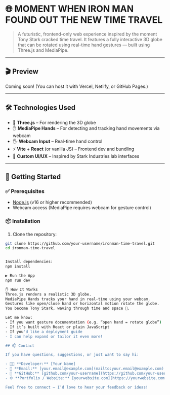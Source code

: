 # 🌐 MOMENT WHEN IRON MAN FOUND OUT THE NEW TIME TRAVEL

> A futuristic, frontend-only web experience inspired by the moment Tony Stark cracked time travel. It features a fully interactive 3D globe that can be rotated using real-time hand gestures — built using Three.js and MediaPipe.

---

## 🎬 Preview

Coming soon! (You can host it with Vercel, Netlify, or GitHub Pages.)

---

## 🛠️ Technologies Used

- 🧠 **Three.js** – For rendering the 3D globe
- ✋ **MediaPipe Hands** – For detecting and tracking hand movements via webcam
- 🖐️ **Webcam Input** – Real-time hand control
- ⚡ **Vite** + **React** (or vanilla JS) – Frontend dev and bundling
- 🎨 **Custom UI/UX** – Inspired by Stark Industries lab interfaces

---

## 🚀 Getting Started

### ✅ Prerequisites

- [Node.js](https://nodejs.org/) (v16 or higher recommended)
- Webcam access (MediaPipe requires webcam for gesture control)

### 📦 Installation

1. Clone the repository:

```bash
git clone https://github.com/your-username/ironman-time-travel.git
cd ironman-time-travel


Install dependencies:
npm install

▶️ Run the App
npm run dev

✋ How It Works
Three.js renders a realistic 3D globe.
MediaPipe Hands tracks your hand in real-time using your webcam.
Gestures like open/close hand or horizontal motion rotate the globe.
You become Tony Stark, waving through time and space 🌌.

Let me know:
- If you want gesture documentation (e.g. “open hand = rotate globe”)
- If it’s built with React or plain JavaScript
- If you'd like a deployment guide
- I can help expand or tailor it even more!

## 📫 Contact

If you have questions, suggestions, or just want to say hi:

- 👨‍💻 **Developer:** [Your Name]
- 📧 **Email:** [your.email@example.com](mailto:your.email@example.com)
- 🐙 **GitHub:** [github.com/your-username](https://github.com/your-username)
- 🌐 **Portfolio / Website:** [yourwebsite.com](https://yourwebsite.com)

Feel free to connect — I’d love to hear your feedback or ideas!

